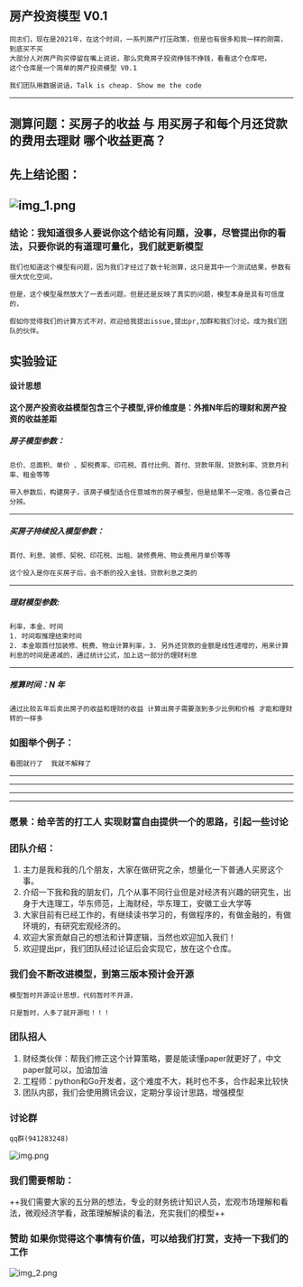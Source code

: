 ##  房产投资模型 V0.1


    同志们，现在是2021年，在这个时间，一系列房产打压政策，但是也有很多和我一样的刚需，到底买不买
    大部分人对房产购买停留在嘴上说说，那么究竟房子投资挣钱不挣钱，看看这个仓库吧，
    这个仓库是一个简单的房产投资模型 V0.1

    我们团队用数据说话，Talk is cheap. Show me the code


---
## 测算问题：买房子的收益 与  用买房子和每个月还贷款的费用去理财 哪个收益更高？
**先上结论图**：
-----
![img_1.png](img_1.png)
-----
### 结论：我知道很多人要说你这个结论有问题，没事，尽管提出你的看法，只要你说的有道理可量化，我们就更新模型
    我们也知道这个模型有问题，因为我们才经过了数十轮测算，这只是其中一个测试结果，参数有很大优化空间，

    但是，这个模型虽然放大了一丢丢问题，但是还是反映了真实的问题，模型本身是具有可信度的，

    假如你觉得我们的计算方式不对，欢迎给我提出issue,提出pr,加群和我们讨论。成为我们团队的伙伴。


## 实验验证

#### 设计思想
**这个房产投资收益模型包含三个子模型,评价维度是：外推N年后的理财和房产投资的收益差距**

##### 房子模型参数：
    总价、总面积、单价 、契税费率、印花税、首付比例、首付、贷款年限、贷款利率、贷款月利率、租金等等

    带入参数后，构建房子，该房子模型适合任意城市的房子模型，但是结果不一定哦，各位要自己分辨。
-----------------------------------------------

##### 买房子持续投入模型参数：
    首付、利息、装修、契税、印花税、出租、装修费用、物业费用月单价等等

    这个投入是你在买房子后，会不断的投入金钱，贷款利息之类的
-----------------------------------------------
##### 理财模型参数:
    利率，本金、时间
    1. 时间取推理结束时间
    2. 本金取首付加装修、税费、物业计算利率，3. 另外还贷款的金额是线性递增的，用来计算利息的时间是递减的，通过统计公式，加上这一部分的理财利息
-----------------------------------------------
##### 推算时间：N 年

    通过比较五年后卖出房子的收益和理财的收益 计算出房子需要涨到多少比例和价格 才能和理财转的一样多

### 如图举个例子：
    看图就行了  我就不解释了




----------------------------------
----------------------------------
----------------------------------
----------------------------------









###   愿景：给辛苦的打工人 实现财富自由提供一个的思路，引起一些讨论

###   团队介绍：
1. 主力是我和我的几个朋友，大家在做研究之余，想量化一下普通人买房这个事。
2. 介绍一下我和我的朋友们，几个从事不同行业但是对经济有兴趣的研究生，出身于大连理工，华东师范，上海财经，华东理工，安徽工业大学等
3. 大家目前有已经工作的，有继续读书学习的，有做程序的，有做金融的，有做环境的，有研究宏观经济的。
4. 欢迎大家贡献自己的想法和计算逻辑，当然也欢迎加入我们！
5. 欢迎提出pr，我们团队经过论证后会实现它，放在这个仓库。

### 我们会不断改进模型，到第三版本预计会开源

    模型暂时开源设计思想，代码暂时不开源，

    只是暂时，人多了就开源啦！！！

### 团队招人
1. 财经类伙伴：帮我们修正这个计算策略，要是能读懂paper就更好了，中文paper就可以，加油加油
1. 工程师：python和Go开发者，这个难度不大，耗时也不多，合作起来比较快
1. 团队内部，我们会使用腾讯会议，定期分享设计思路，增强模型

### 讨论群
    qq群(941283248)
![img.png](img.png)

### 我们需要帮助：
++我们需要大家的五分熟的想法，专业的财务统计知识人员，宏观市场理解和看法，微观经济学看，政策理解解读的看法，充实我们的模型++

###  赞助 如果你觉得这个事情有价值，可以给我们打赏，支持一下我们的工作
![img_2.png](img_2.png)



